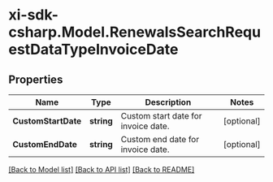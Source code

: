 # xi-sdk-csharp.Model.RenewalsSearchRequestDataTypeInvoiceDate

## Properties

Name | Type | Description | Notes
------------ | ------------- | ------------- | -------------
**CustomStartDate** | **string** | Custom start date for invoice date. | [optional] 
**CustomEndDate** | **string** | Custom end date for invoice date. | [optional] 

[[Back to Model list]](../README.md#documentation-for-models) [[Back to API list]](../README.md#documentation-for-api-endpoints) [[Back to README]](../README.md)

